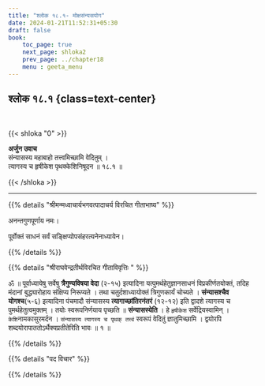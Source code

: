 ```yaml
---
title: "श्लोक १८.१- मोक्षसंन्यसयोग"
date: 2024-01-21T11:52:31+05:30
draft: false
book:
    toc_page: true
    next_page: shloka2
    prev_page: ../chapter18
    menu : geeta_menu
---
```




## श्लोक १८.१ {class=text-center}

<br/>

{{< shloka  "0"  >}}

**अर्जुन उवाच**  
संन्यासस्य महाबाहो तत्त्वमिच्छामि वेदितुम् ।   
त्यागस्य च हृषीकेश पृथक्केशिनिषूदन ॥ १८.१ ॥

{{< /shloka >}}

---


{{% details "श्रीमन्मध्वाचार्यभगवत्पादाचर्य विरचित  गीताभाष्य" %}}

अनन्तगुणपूर्णाय नमः।  

पूर्वोक्तं साधनं सर्वं सङ्क्षिप्योपसंहरत्यनेनाध्यायेन।

{{% /details %}}



{{% details "श्रीराघवेन्द्रतीर्थविरचित गीताविवृत्तिः " %}}

ॐ ॥ पूर्वाध्यायेषु सर्वेषु **त्रैगुण्यविषया वेदा** (२-१५) इत्यादिना
यत्पुमर्थहेतुज्ञानसाधनं विप्रकीर्णतयोक्तं, तदिह मंदानां बुद्ध्यारोहाय
संक्षिप्य निरूप्यते । तथा चतुर्दशाध्यायोक्तं त्रिगुणकार्यं चोच्यते । 
**संन्यासश्चैव योगश्च**(५-६) इत्यादिना पंचमादौ संन्यासस्य 
**त्यागाच्छांतिरनंतरं** (१२-१२) इति द्वादशे त्यागस्य च 
पुमर्थहेतुत्वमुक्तम्‌ । तयोः स्वरूपनिर्णयाय पृच्छति ॥ 
**संन्यासस्येति** । हे `हृषीकेश` 
सर्वेद्रियस्वामिन्‌ । `केशि`नामकासुरमर्दन । 
`संन्यासस्य त्यागस्य च पृथक्‌ तत्त्वं` स्वरूपं 
वेदितुं ज्ञातुमिच्छामि । द्वयोरपि
शब्दयोरापाततोऽर्थैक्यप्रतीतेरिति भावः ॥ १ ॥

{{% /details %}}



{{% details "पद विचार" %}}


{{% /details %}}
